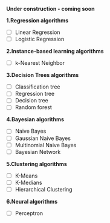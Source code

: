 **Under construction - coming soon**


**1.Regression algorithms**
 - [ ] Linear Regression
 - [ ] Logistic Regression

**2.Instance-based learning algorithms**
 - [ ] k-Nearest Neighbor

**3.Decision Trees algorithms**
 - [ ] Classification tree
 - [ ] Regression tree
 - [ ] Decision tree
 - [ ] Random forest

**4.Bayesian algorithms**
 - [ ] Naive Bayes
 - [ ] Gaussian Naive Bayes
 - [ ] Multinomial Naive Bayes
 - [ ] Bayesian Network

**5.Clustering algorithms**
 - [ ] K-Means
 - [ ] K-Medians
 - [ ] Hierarchical Clustering

**6.Neural algorithms**
 - [ ] Perceptron

